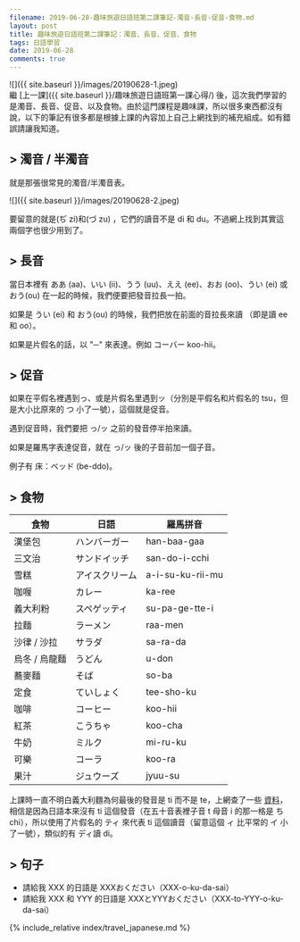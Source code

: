 ```yaml
---
filename: 2019-06-28-趣味旅遊日語班第二課筆記-濁音-長音-促音-食物.md
layout: post
title: 趣味旅遊日語班第二課筆記：濁音、長音、促音、食物
tags: 日語學習
date: 2019-06-28
comments: true
---
```


![]({{ site.baseurl }}/images/20190628-1.jpeg)  
繼 [上一課]({{ site.baseurl }}/趣味旅遊日語班第一課心得/) 後，這次我們學習的是濁音、長音、促音、以及食物。由於這門課程是趣味課，所以很多東西都沒有說，以下的筆記有很多都是根據上課的內容加上自己上網找到的補充組成。如有錯誤請讓我知道。

## > 濁音 / 半濁音 

就是那張很常見的濁音/半濁音表。

![]({{ site.baseurl }}/images/20190628-2.jpeg)

要留意的就是(ぢ zi)和(づ zu) ，它們的讀音不是 di 和 du。不過網上找到其實這兩個字也很少用到了。

## > 長音

當日本裡有 ああ (aa)、いい (ii)、うう (uu)、ええ (ee)、おお (oo)、うい (ei) 或 おう(ou) 在一起的時候，我們便要把發音拉長一拍。

如果是 うい (ei) 和 おう(ou) 的時候，我們把放在前面的音拉長來讀 （即是讀 ee 和 oo）。

如果是片假名的話，以 "─" 來表達。例如 コーバー koo-hii。

## > 促音

如果在平假名裡遇到っ、或是片假名里遇到ッ（分別是平假名和片假名的 tsu，但是大小比原來的 つ 小了一號），這個就是促音。

遇到促音時，我們要把 っ/ッ 之前的發音停半拍來讀。

如果是羅馬字表達促音，就在 っ/ッ 後的子音前加一個子音。

例子有 床：ベッド (be-ddo)。

## > 食物

|食物|日語|羅馬拼音|
| --- | --- | --- |
|漢堡包|ハンバーガー|han-baa-gaa|
|三文治|サンドイッチ|san-do-i-cchi|
|雪糕|アイスクリーム|a-i-su-ku-rii-mu|
|咖喱|カレー|ka-ree|
|義大利粉|スペゲッティ|su-pa-ge-tte-i|
|拉麵|ラーメン|raa-men|
|沙律 / 沙拉|サラダ|sa-ra-da|
|烏冬 / 烏龍麵|うどん|u-don|
|蕎麥麵|そば|so-ba|
|定食|ていしょく|tee-sho-ku|
|咖啡|コーヒー|koo-hii|
|紅茶|こうちゃ|koo-cha|
|牛奶|ミルク|mi-ru-ku|
|可樂|コーラ|koo-ra|
|果汁|ジュウーズ|jyuu-su|

上課時一直不明白義大利麵為何最後的發音是 ti 而不是 te，上網查了一些 [資料](http://hitutor.com.tw/japanese/japanese-vocabulary-9.php)，相信是因為日語本來沒有 ti 這個發音（在五十音表裡子音 t 母音 i 的那一格是 ち chi），所以使用了片假名的 ティ 來代表 ti 這個讀音（留意這個 ィ 比平常的 イ 小了一號），類似的有 ディ讀 di。

## > 句子

* 請給我 XXX 的日語是 XXXおください（XXX-o-ku-da-sai）
* 請給我 XXX 和 YYY 的日語是 XXXとYYYおください（XXX-to-YYY-o-ku-da-sai）

{% include_relative index/travel_japanese.md %}